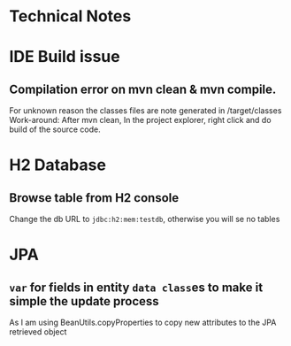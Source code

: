 Technical Notes
===============

# IDE Build issue

## Compilation error on mvn clean & mvn compile.
For unknown reason the classes files are note generated in /target/classes
Work-around: After mvn clean, In the project explorer, right click and do build of the source code. 

# H2 Database

## Browse table from H2 console
Change the db URL to `jdbc:h2:mem:testdb`, otherwise you will se no tables


# JPA

## `var` for fields in entity `data class`es to make it simple the update process
As I am using BeanUtils.copyProperties to copy new attributes to the JPA retrieved object